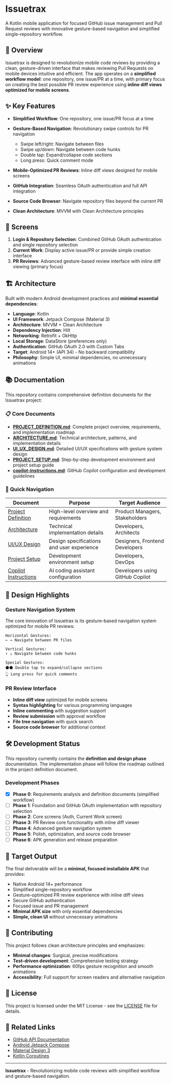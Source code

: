 # Issuetrax

A Kotlin mobile application for focused GitHub issue management and Pull Request reviews with innovative gesture-based navigation and simplified single-repository workflow.

## 🚀 Overview

Issuetrax is designed to revolutionize mobile code reviews by providing a clean, gesture-driven interface that makes reviewing Pull Requests on mobile devices intuitive and efficient. The app operates on a **simplified workflow model**: one repository, one issue/PR at a time, with primary focus on creating the best possible PR review experience using **inline diff views optimized for mobile screens**.

## ✨ Key Features

- **Simplified Workflow**: One repository, one issue/PR focus at a time
- **Gesture-Based Navigation**: Revolutionary swipe controls for PR navigation
  - Swipe left/right: Navigate between files
  - Swipe up/down: Navigate between code hunks
  - Double tap: Expand/collapse code sections
  - Long press: Quick comment mode

- **Mobile-Optimized PR Reviews**: Inline diff views designed for mobile screens
- **GitHub Integration**: Seamless OAuth authentication and full API integration
- **Source Code Browser**: Navigate repository files beyond the current PR
- **Clean Architecture**: MVVM with Clean Architecture principles

## 📱 Screens

1. **Login & Repository Selection**: Combined GitHub OAuth authentication and single repository selection
2. **Current Work**: Display active issue/PR or provide simple creation interface
3. **PR Reviews**: Advanced gesture-based review interface with inline diff viewing (primary focus)

## 🏗️ Architecture

Built with modern Android development practices and **minimal essential dependencies**:

- **Language**: Kotlin
- **UI Framework**: Jetpack Compose (Material 3)
- **Architecture**: MVVM + Clean Architecture
- **Dependency Injection**: Hilt
- **Networking**: Retrofit + OkHttp
- **Local Storage**: DataStore (preferences only)
- **Authentication**: GitHub OAuth 2.0 with Custom Tabs
- **Target**: Android 14+ (API 34) - No backward compatibility
- **Philosophy**: Simple UI, minimal dependencies, no unnecessary animations

## 📚 Documentation

This repository contains comprehensive definition documents for the Issuetrax project:

### 📋 Core Documents

- **[PROJECT_DEFINITION.md](doc/PROJECT_DEFINITION.md)**: Complete project overview, requirements, and implementation roadmap
- **[ARCHITECTURE.md](doc/ARCHITECTURE.md)**: Technical architecture, patterns, and implementation details
- **[UI_UX_DESIGN.md](doc/UI_UX_DESIGN.md)**: Detailed UI/UX specifications with gesture system design
- **[PROJECT_SETUP.md](doc/PROJECT_SETUP.md)**: Step-by-step development environment and project setup guide
- **[copilot-instructions.md](.github/copilot-instructions.md)**: GitHub Copilot configuration and development guidelines

### 🎯 Quick Navigation

| Document | Purpose | Target Audience |
|----------|---------|-----------------|
| [Project Definition](doc/PROJECT_DEFINITION.md) | High-level overview and requirements | Product Managers, Stakeholders |
| [Architecture](doc/ARCHITECTURE.md) | Technical implementation details | Developers, Architects |
| [UI/UX Design](doc/UI_UX_DESIGN.md) | Design specifications and user experience | Designers, Frontend Developers |
| [Project Setup](doc/PROJECT_SETUP.md) | Development environment setup | Developers, DevOps |
| [Copilot Instructions](.github/copilot-instructions.md) | AI coding assistant configuration | Developers using GitHub Copilot |

## 🎨 Design Highlights

### Gesture Navigation System
The core innovation of Issuetrax is its gesture-based navigation system optimized for mobile PR reviews:

```
Horizontal Gestures:
← → Navigate between PR files

Vertical Gestures:
↑ ↓ Navigate between code hunks

Special Gestures:
⚫⚫ Double tap to expand/collapse sections
👆 Long press for quick comments
```

### PR Review Interface
- **Inline diff view** optimized for mobile screens
- **Syntax highlighting** for various programming languages
- **Inline commenting** with suggestion support
- **Review submission** with approval workflow
- **File tree navigation** with quick search
- **Source code browser** for additional context

## 🛠️ Development Status

This repository currently contains the **definition and design phase** documentation. The implementation phase will follow the roadmap outlined in the project definition document.

### Development Phases

- [x] **Phase 0**: Requirements analysis and definition documents (simplified workflow)
- [ ] **Phase 1**: Foundation and GitHub OAuth implementation with repository selection
- [ ] **Phase 2**: Core screens (Auth, Current Work screen)
- [ ] **Phase 3**: PR Review core functionality with inline diff viewer
- [ ] **Phase 4**: Advanced gesture navigation system
- [ ] **Phase 5**: Polish, optimization, and source code browser
- [ ] **Phase 6**: APK generation and release preparation

## 🎯 Target Output

The final deliverable will be a **minimal, focused installable APK** that provides:
- Native Android 14+ performance
- Simplified single-repository workflow
- Gesture-optimized PR review experience with inline diff views
- Secure GitHub authentication
- Focused issue and PR management
- **Minimal APK size** with only essential dependencies
- **Simple, clean UI** without unnecessary animations

## 🤝 Contributing

This project follows clean architecture principles and emphasizes:
- **Minimal changes**: Surgical, precise modifications
- **Test-driven development**: Comprehensive testing strategy
- **Performance optimization**: 60fps gesture recognition and smooth animations
- **Accessibility**: Full support for screen readers and alternative navigation

## 📄 License

This project is licensed under the MIT License - see the [LICENSE](LICENSE) file for details.

## 🔗 Related Links

- [GitHub API Documentation](https://docs.github.com/en/rest)
- [Android Jetpack Compose](https://developer.android.com/jetpack/compose)
- [Material Design 3](https://m3.material.io/)
- [Kotlin Coroutines](https://kotlinlang.org/docs/coroutines-overview.html)

---

**Issuetrax** - Revolutionizing mobile code reviews with simplified workflow and gesture-based navigation. 
